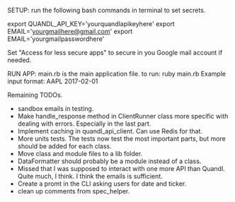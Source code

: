 SETUP:
run the following bash commands in terminal to set secrets.

export QUANDL_API_KEY='yourquandlapikeyhere'
export EMAIL='yourgmailhere@gmail.com'
export EMAIL='yourgmailpasswordhere'

Set "Access for less secure apps" to secure in you Google mail account if needed.


RUN APP:
main.rb is the main application file.
to run: ruby main.rb
Example input format: AAPL 2017-02-01

Remaining TODOs.
- sandbox emails in testing.
- Make handle_response method in ClientRunner class more specific with dealing with errors. Especially in the last part.
- Implement caching in quandl_api_client. Can use Redis for that.
- More units tests. The tests now test the most important parts, but more should be added for each class.
- Move class and module files to a lib folder.
- DataFormatter should probably be a module instead of a class.
- Missed that I was supposed to interact with one more API than Quandl. Quite much, I think. I think the emails is sufficient.
- Create a promt in the CLI asking users for date and ticker.
- clean up comments from spec_helper.
